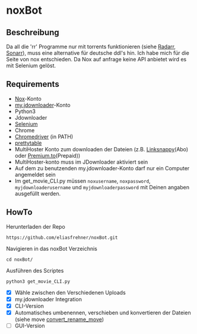# noxBot

## Beschreibung
Da all die 'rr' Programme nur mit torrents funktionieren (siehe [Radarr](https://radarr.video/), [Sonarr](https://sonarr.tv/)), muss eine alternative für deutsche ddl's hin. Ich habe mich für die Seite von nox entschieden. Da Nox auf anfrage keine API anbietet wird es mit Selenium gelöst.


## Requirements
- [Nox](https://nox.to/)-Konto
- [my.jdownloader](https://my.jdownloader.org)-Konto
- Python3
- Jdownloader
- [Selenium](https://pypi.org/project/selenium/)
- Chrome
- [Chromedriver](https://chromedriver.chromium.org/) (in PATH)
- [prettytable](https://pypi.org/project/prettytable/)
- MultiHoster Konto zum downloaden der Dateien (z.B. [Linksnappy](https://linksnappy.com/?ref=354818)(Abo) oder [Premium.to](http://premium.to/?ref=GY2TCMBQ)(Prepaid))
- MultiHoster-konto muss im JDownloader aktiviert sein
- Auf dem zu benutzenden my.jdownloader-Konto darf nur ein Computer angemeldet sein
- Im get_movie_CLI.py müssen `noxusername`, `noxpassword`, `myjdownloaderusername` und `myjdownloaderpassword` mit Deinen angaben ausgefüllt werden.

## HowTo
Herunterladen der Repo
```
https://github.com/eliasfrehner/noxBot.git
```
Navigieren in das noxBot Verzeichnis
```
cd noxBot/
```
Ausführen des Scriptes
```
python3 get_movie_CLI.py
```

- [x] Wähle zwischen den Verschiedenen Uploads
- [x] my.jdownloader Integration
- [x] CLI-Version
- [x] Automatisches umbenennen, verschieben und konvertieren der Dateien (siehe move [convert_rename_move](#))
- [ ] GUI-Version
